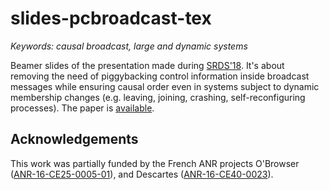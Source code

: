 # slides-pcbroadcast-tex

_Keywords: causal broadcast, large and dynamic systems_

Beamer slides of the presentation made during
[SRDS'18](http://www.lasid.ufba.br/srds2018). It's about removing the need of
piggybacking control information inside broadcast messages while ensuring causal
order even in systems subject to dynamic membership changes (e.g. leaving,
joining, crashing, self-reconfiguring processes). The paper is
[available](https://github.com/parchemins/paper-pcbroadcast-tex).


## Acknowledgements

This work was partially funded by the French ANR projects O'Browser
([ANR-16-CE25-0005-01](http://www.agence-nationale-recherche.fr/Projet-ANR-16-CE25-0005)),
and Descartes
([ANR-16-CE40-0023](http://www.agence-nationale-recherche.fr/Projet-ANR-16-CE40-0023)).